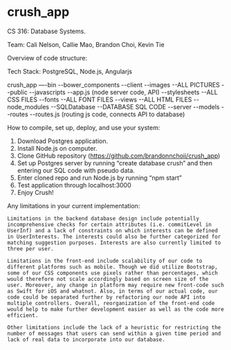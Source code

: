 # crush_app
CS 316: Database Systems.

Team: Cali Nelson, Callie Mao, Brandon Choi, Kevin Tie

Overview of code structure:

Tech Stack: PostgreSQL, Node.js, Angularjs

crush_app
—-bin
--bower_components
--client
	--images
		--ALL PICTURES
	--public
		--javascripts
			--app.js (node server code, API)
		--stylesheets
			--ALL CSS FILES
		--fonts
			--ALL FONT FILES
	--views
		--ALL HTML FILES
--node_modules
--SQLDatabase
	--DATABASE SQL CODE
--server
	--models
	--routes
		--routes.js (routing js code, connects API to database)


How to compile, set up, deploy, and use your system:

1. Download Postgres application.
2. Install Node.js on computer.
3. Clone GitHub repository (https://github.com/brandonnchoii/crush_app)
4. Set up Postgres server by running “create database crush” and then entering our SQL code with pseudo data.
5. Enter cloned repo and run Node.js by running “npm start”
6. Test application through localhost:3000
7. Enjoy Crush!


Any limitations in your current implementation:
	
	Limitations in the backend database design include potentially incomprehensive checks for certain attributes (i.e. commitLevel in UserInf) and a lack of constraints on which interests can be defined in UserInterests. The interests could also be further categorized for matching suggestion purposes. Interests are also currently limited to three per user.
	
	Limitations in the front-end include scalability of our code to different platforms such as mobile. Though we did utilize Bootstrap, some of our CSS components use pixels rather than percentages, which would therefore not scale accordingly based on screen size of the user. Moreover, any change in platform may require new front-code such as Swift for iOS and whatnot. Also, in terms of our actual code, our code could be separated further by refactoring our node API into multiple controllers. Overall, reorganization of the front-end code would help to make further development easier as well as the code more efficient. 

	Other limitations include the lack of a heuristic for restricting the number of messages that users can send within a given time period and lack of real data to incorporate into our database.
